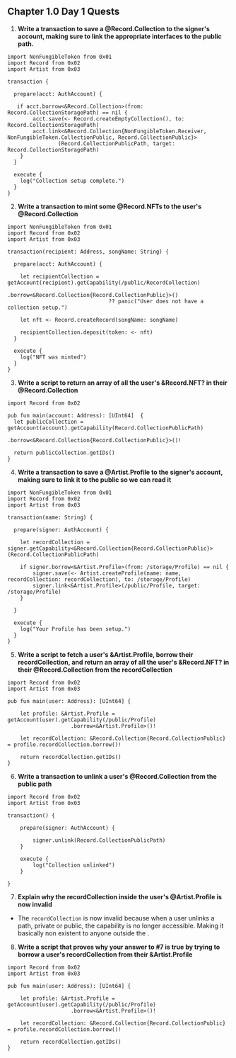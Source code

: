 ## Chapter 1.0 Day 1 Quests

1. **Write a transaction to save a @Record.Collection to the signer's account, making sure to link the appropriate interfaces to the public path.**
```cadence
import NonFungibleToken from 0x01
import Record from 0x02
import Artist from 0x03

transaction {
  
  prepare(acct: AuthAccount) {
  
   if acct.borrow<&Record.Collection>(from: Record.CollectionStoragePath) == nil {
        acct.save(<- Record.createEmptyCollection(), to: Record.CollectionStoragePath)
        acct.link<&Record.Collection{NonFungibleToken.Receiver, NonFungibleToken.CollectionPublic, Record.CollectionPublic}>
                (Record.CollectionPublicPath, target: Record.CollectionStoragePath)
    }
  }

  execute {
    log("Collection setup complete.")
  }
}
```

2. **Write a transaction to mint some @Record.NFTs to the user's @Record.Collection**
```cadence
import NonFungibleToken from 0x01
import Record from 0x02
import Artist from 0x03

transaction(recipient: Address, songName: String) {
  
  prepare(acct: AuthAccount) {
  
    let recipientCollection = getAccount(recipient).getCapability(/public/RecordCollection)
                                .borrow<&Record.Collection{Record.CollectionPublic}>() 
                                ?? panic("User does not have a collection setup.")

    let nft <- Record.createRecord(songName: songName)

    recipientCollection.deposit(token: <- nft)
  }

  execute {
    log("NFT was minted")
  }
}
```


3. **Write a script to return an array of all the user's &Record.NFT? in their @Record.Collection**
```cadence
import Record from 0x02

pub fun main(account: Address): [UInt64]  {
  let publicCollection = getAccount(account).getCapability(Record.CollectionPublicPath)
                          .borrow<&Record.Collection{Record.CollectionPublic}>()!
  
  return publicCollection.getIDs()
}
```

4. **Write a transaction to save a @Artist.Profile to the signer's account, making sure to link it to the public so we can read it**
```cadence
import NonFungibleToken from 0x01
import Record from 0x02
import Artist from 0x03

transaction(name: String) {
  
  prepare(signer: AuthAccount) {

    let recordCollection = signer.getCapability<&Record.Collection{Record.CollectionPublic}>(Record.CollectionPublicPath)

    if signer.borrow<&Artist.Profile>(from: /storage/Profile) == nil {
        signer.save(<- Artist.createProfile(name: name, recordCollection: recordCollection), to: /storage/Profile)
        signer.link<&Artist.Profile>(/public/Profile, target: /storage/Profile)
    }

  }

  execute {
    log("Your Profile has been setup.")
  }
}
```

5. **Write a script to fetch a user's &Artist.Profile, borrow their recordCollection, and return an array of all the user's &Record.NFT? in their @Record.Collection from the recordCollection**
```cadence
import Record from 0x02
import Artist from 0x03

pub fun main(user: Address): [UInt64] {
   
    let profile: &Artist.Profile = getAccount(user).getCapability(/public/Profile)
                    .borrow<&Artist.Profile>()!

    let recordCollection: &Record.Collection{Record.CollectionPublic} = profile.recordCollection.borrow()!

    return recordCollection.getIDs()
}
```


6. **Write a transaction to unlink a user's @Record.Collection from the public path**
```cadence
import Record from 0x02
import Artist from 0x03

transaction() {

    prepare(signer: AuthAccount) {
    
        signer.unlink(Record.CollectionPublicPath)
    }

    execute {
        log("Collection unlinked")
    }

}
```


7. **Explain why the recordCollection inside the user's @Artist.Profile is now invalid**
- The `recordCollection` is now invalid because when a user unlinks a path, private or public, the capability is no longer accessible. Making it basically non existent to anyone outside the .  


8. **Write a script that proves why your answer to #7 is true by trying to borrow a user's recordCollection from their &Artist.Profile**
```cadence
import Record from 0x02
import Artist from 0x03

pub fun main(user: Address): [UInt64] {
   
    let profile: &Artist.Profile = getAccount(user).getCapability(/public/Profile)
                    .borrow<&Artist.Profile>()!

    let recordCollection: &Record.Collection{Record.CollectionPublic} = profile.recordCollection.borrow()!

    return recordCollection.getIDs()
}
```
